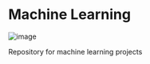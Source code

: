 # Machine Learning
![image](https://user-images.githubusercontent.com/104000871/215358915-8015cd19-067c-4c7c-a001-bbd674740f16.png)

Repository for machine learning projects

